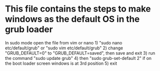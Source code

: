 # This file contains the steps to make windows as the default OS in the grub loader


In sudo mode open the file from vim or nano 
    1) "sudo nano etc/default/grub" or "sudo vim etc/default/grub"
    2) change "GRUB_DEFAULT=0" to "GRUB_DEFAULT=saved", then save and exit
    3) run the command "sudo update grub"
    4) then "sudo grub-set-default 2" if on the boot loader screen windows is at 3rd position
    5) exit

